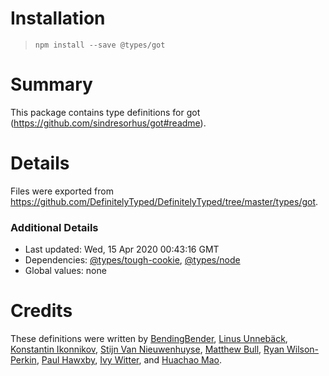 # Installation
> `npm install --save @types/got`

# Summary
This package contains type definitions for got (https://github.com/sindresorhus/got#readme).

# Details
Files were exported from https://github.com/DefinitelyTyped/DefinitelyTyped/tree/master/types/got.

### Additional Details
 * Last updated: Wed, 15 Apr 2020 00:43:16 GMT
 * Dependencies: [@types/tough-cookie](https://npmjs.com/package/@types/tough-cookie), [@types/node](https://npmjs.com/package/@types/node)
 * Global values: none

# Credits
These definitions were written by [BendingBender](https://github.com/BendingBender), [Linus Unnebäck](https://github.com/LinusU), [Konstantin Ikonnikov](https://github.com/ikokostya), [Stijn Van Nieuwenhuyse](https://github.com/stijnvn), [Matthew Bull](https://github.com/wingsbob), [Ryan Wilson-Perkin](https://github.com/ryanwilsonperkin), [Paul Hawxby](https://github.com/phawxby), [Ivy Witter](https://github.com/ivywit), and [Huachao Mao](https://github.com/Huachao).
